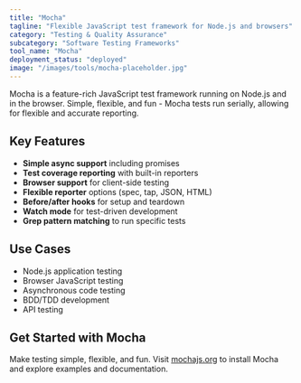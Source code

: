 ```yaml
---
title: "Mocha"
tagline: "Flexible JavaScript test framework for Node.js and browsers"
category: "Testing & Quality Assurance"
subcategory: "Software Testing Frameworks"
tool_name: "Mocha"
deployment_status: "deployed"
image: "/images/tools/mocha-placeholder.jpg"
---
```

Mocha is a feature-rich JavaScript test framework running on Node.js and in the browser. Simple, flexible, and fun - Mocha tests run serially, allowing for flexible and accurate reporting.

## Key Features

- **Simple async support** including promises
- **Test coverage reporting** with built-in reporters
- **Browser support** for client-side testing
- **Flexible reporter** options (spec, tap, JSON, HTML)
- **Before/after hooks** for setup and teardown
- **Watch mode** for test-driven development
- **Grep pattern matching** to run specific tests

## Use Cases

- Node.js application testing
- Browser JavaScript testing
- Asynchronous code testing
- BDD/TDD development
- API testing

## Get Started with Mocha

Make testing simple, flexible, and fun. Visit [mochajs.org](https://mochajs.org) to install Mocha and explore examples and documentation.
